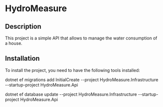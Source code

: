 # HydroMeasure

## Description

This project is a simple API that allows to manage the water consumption of a house.

## Installation

To install the project, you need to have the following tools installed:

   dotnet ef migrations add InitialCreate --project HydroMeasure.Infrastructure --startup-project HydroMeasure.Api
   
   dotnet ef database update --project HydroMeasure.Infrastructure --startup-project HydroMeasure.Api
   